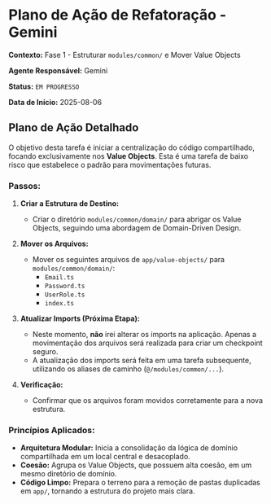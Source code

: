 # Plano de Ação de Refatoração - Gemini

**Contexto:** Fase 1 - Estruturar `modules/common/` e Mover Value Objects

**Agente Responsável:** Gemini

**Status:** `EM PROGRESSO`

**Data de Início:** 2025-08-06

## Plano de Ação Detalhado

O objetivo desta tarefa é iniciar a centralização do código compartilhado, focando exclusivamente nos **Value Objects**. Esta é uma tarefa de baixo risco que estabelece o padrão para movimentações futuras.

### Passos:

1.  **Criar a Estrutura de Destino:**
    *   Criar o diretório `modules/common/domain/` para abrigar os Value Objects, seguindo uma abordagem de Domain-Driven Design.

2.  **Mover os Arquivos:**
    *   Mover os seguintes arquivos de `app/value-objects/` para `modules/common/domain/`:
        *   `Email.ts`
        *   `Password.ts`
        *   `UserRole.ts`
        *   `index.ts`

3.  **Atualizar Imports (Próxima Etapa):**
    *   Neste momento, **não** irei alterar os imports na aplicação. Apenas a movimentação dos arquivos será realizada para criar um checkpoint seguro.
    *   A atualização dos imports será feita em uma tarefa subsequente, utilizando os aliases de caminho (`@/modules/common/...`).

4.  **Verificação:**
    *   Confirmar que os arquivos foram movidos corretamente para a nova estrutura.

### Princípios Aplicados:

*   **Arquitetura Modular:** Inicia a consolidação da lógica de domínio compartilhada em um local central e desacoplado.
*   **Coesão:** Agrupa os Value Objects, que possuem alta coesão, em um mesmo diretório de domínio.
*   **Código Limpo:** Prepara o terreno para a remoção de pastas duplicadas em `app/`, tornando a estrutura do projeto mais clara.

